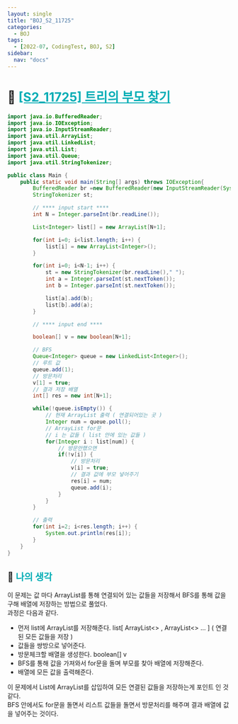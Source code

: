 ```yaml
---
layout: single
title: "BOJ_S2_11725"
categories:
  - BOJ
tags:
  - [2022-07, CodingTest, BOJ, S2]
sidebar:
  nav: "docs"
---
```


# 📁 <b><a style="color:#00adb5" href="https://www.acmicpc.net/problem/11725" target=_blank>[S2_11725] 트리의 부모 찾기</a></b>

```java
import java.io.BufferedReader;
import java.io.IOException;
import java.io.InputStreamReader;
import java.util.ArrayList;
import java.util.LinkedList;
import java.util.List;
import java.util.Queue;
import java.util.StringTokenizer;

public class Main {
	public static void main(String[] args) throws IOException{
		BufferedReader br =new BufferedReader(new InputStreamReader(System.in));
		StringTokenizer st;

		// **** input start ****
		int N = Integer.parseInt(br.readLine());

		List<Integer> list[] = new ArrayList[N+1];

		for(int i=0; i<list.length; i++) {
			list[i] = new ArrayList<Integer>();
		}

		for(int i=0; i<N-1; i++) {
			st = new StringTokenizer(br.readLine()," ");
			int a = Integer.parseInt(st.nextToken());
			int b = Integer.parseInt(st.nextToken());

			list[a].add(b);
			list[b].add(a);
		}

		// **** input end ****

		boolean[] v = new boolean[N+1];

		// BFS
		Queue<Integer> queue = new LinkedList<Integer>();
		// 루트 값
		queue.add(1);
		// 방문처리
		v[1] = true;
		// 결과 저장 배열
		int[] res = new int[N+1];

		while(!queue.isEmpty()) {
			// 현재 ArrayList 출력 ( 연결되어있는 곳 )
			Integer num = queue.poll();
			// ArrayList for문
			// i 는 값들 ( list 안에 있는 값들 )
			for(Integer i : list[num]) {
				// 방문안했으면
				if(!v[i]) {
					// 방문처리
					v[i] = true;
					// 결과 값에 부모 넣어주기
					res[i] = num;
					queue.add(i);
				}
			}
		}

		// 출력
		for(int i=2; i<res.length; i++) {
			System.out.println(res[i]);
		}
	}
}
```

## 🤔 <b><a style="color:#00adb5">나의 생각</a></b>

이 문제는 값 마다 ArrayList를 통해 연결되어 있는 값들을 저장해서 BFS를 통해 값을 구해 배열에 저장하는 방법으로 풀었다.<br>
과정은 다음과 같다.

- 먼저 list에 ArrayList를 저장해준다. list[ ArrayList<> , ArrayList<> ... ] ( 연결된 모든 값들을 저장 )
- 값들을 쌍방으로 넣어준다.
- 방문체크할 배열을 생성한다. boolean[] v
- BFS를 통해 값을 가져와서 for문을 돌며 부모를 찾아 배열에 저장해준다.
- 배열에 모든 값을 출력해준다.

이 문제에서 List에 ArrayList를 삽입하여 모든 연결된 값들을 저장하는게 포인트 인 것 같다.<br>
BFS 안에서도 for문을 돌면서 리스트 값들을 돌면서 방문처리를 해주며 결과 배열에 값을 넣어주는 것이다.
